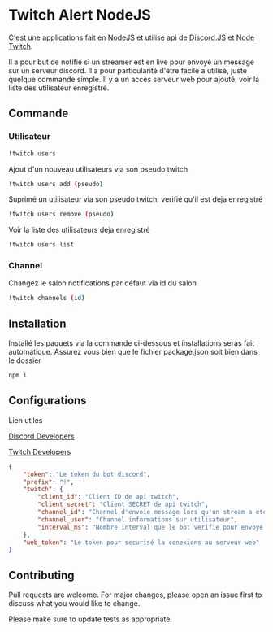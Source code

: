 # Twitch Alert NodeJS

C'est une applications fait en [NodeJS](https://nodejs.org/en/) et utilise api de [Discord.JS](https://discord.js.org/#/) et [Node Twitch](https://www.npmjs.com/package/node-twitch).

Il a pour but de notifié si un streamer est en live pour envoyé un message sur un serveur discord. Il a pour particularité d'être facile a utilisé, juste quelque commande simple. Il y a un accès serveur web pour ajouté, voir la liste des utilisateur enregistré.

## Commande

### Utilisateur
```bash
!twitch users
```

Ajout d'un nouveau utilisateurs via son pseudo twitch
```bash
!twitch users add (pseudo)
```
Suprimé un utilisateur via son pseudo twitch, verifié qu'il est deja enregistré
```bash
!twitch users remove (pseudo)
```
Voir la liste des utilisateurs deja enregistré
```bash
!twitch users list
```

### Channel
Changez le salon notifications par défaut via id du salon
```bash
!twitch channels (id)
```

## Installation

Installé les paquets via la commande ci-dessous et installations seras fait automatique.
Assurez vous bien que le fichier package.json soit bien dans le dossier

```bash
npm i
```

## Configurations
Lien utiles

[Discord Developers](https://discord.com/developers/applications)

[Twitch Developers](https://dev.twitch.tv/)
```json
{
    "token": "Le token du bot discord",
    "prefix": "!",
    "twitch": {
        "client_id": "Client ID de api twitch",
        "client_secret": "Client SECRET de api twitch",
        "channel_id": "Channel d'envoie message lors qu'un stream a ete lancé", 
        "channel_user": "Channel informations sur utilisateur",
        "interval_ms": "Nombre interval que le bot verifie pour envoyé le message. Par defaut il est a 40000ms"
    },
    "web_token": "Le token pour securisé la conexions au serveur web"
}
```

## Contributing
Pull requests are welcome. For major changes, please open an issue first to discuss what you would like to change.

Please make sure to update tests as appropriate.

